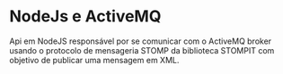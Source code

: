 # NodeJs e ActiveMQ

Api em NodeJS responsável por se comunicar com o ActiveMQ broker usando o protocolo de mensageria STOMP da biblioteca STOMPIT com objetivo de publicar uma mensagem em XML.

